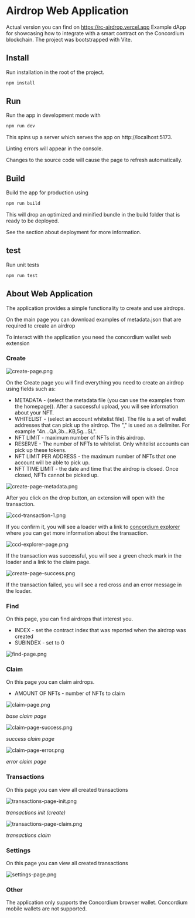 # Airdrop Web Application
Actual version
you can find on https://rc-airdrop.vercel.app
Example dApp for showcasing how to integrate with a smart contract on the Concordium blockchain.
The project was bootstrapped with Vite.

## Install
Run installation in the root of the project.
```bash
npm install
```

## Run
Run the app in development mode with
```bash
npm run dev
```
This spins up a server which serves the app on http://localhost:5173.

Linting errors will appear in the console.

Changes to the source code will cause the page to refresh automatically.

## Build
Build the app for production using
```bash
npm run build
```
This will drop an optimized and minified bundle in the build folder that is ready to be deployed.

See the section about deployment for more information.

## test
Run unit tests
```bash
npm run test
```

## About Web Application
The application provides a simple functionality to create and use airdrops.

On the main page you can download examples of metadata.json that are required to create an airdrop

To interact with the application you need the concordium wallet web extension

### Create

![create-page.png](docs/create-page.png)

On the Create page you will find everything you need to create an airdrop using fields such as:
- METADATA - (select the metadata file (you can use the examples from the homepage)). After a successful upload, you will see information about your NFT.
- WHITELIST - (select an account whitelist file). The file is a set of wallet addresses that can pick up the airdrop. The "," is used as a delimiter. For example "4n...QA,3b...KB,5g...SL".
- NFT LIMIT - maximum number of NFTs in this airdrop.
- RESERVE - The number of NFTs to whitelist. Only whitelist accounts can pick up these tokens.
- NFT LIMIT PER ADDRESS - the maximum number of NFTs that one account will be able to pick up.
- NFT TIME LIMIT - the date and time that the airdrop is closed. Once closed, NFTs cannot be picked up.

![create-page-metadata.png](docs/create-page-metadata.png)

After you click on the drop button, an extension will open with the transaction.

![ccd-transaction-1.png](docs/ccd-transaction-init.png)

If you confirm it, you will see a loader with a link to [concordium explorer](https://ccdscan.io) where you can get more information about the transaction.

![ccd-explorer-page.png](docs/ccd-explorer-page.png)

If the transaction was successful, you will see a green check mark in the loader and a link to the claim page.

![create-page-success.png](docs/create-page-success.png)

If the transaction failed, you will see a red cross and an error message in the loader.

### Find

On this page, you can find airdrops that interest you.

- INDEX - set the contract index that was reported when the airdrop was created
- SUBINDEX - set to 0

![find-page.png](docs/find-page.png)

### Claim

On this page you can claim airdrops.

- AMOUNT OF NFTs - number of NFTs to claim

![claim-page.png](docs/claim-page.png)

_base claim page_

![claim-page-success.png](docs/claim-page-success.png)

_success claim page_

![claim-page-error.png](docs/claim-page-error.png)

_error claim page_

### Transactions

On this page you can view all created transactions

![transactions-page-init.png](docs/transactions-page-init.png)

_transactions init (create)_

![transactions-page-claim.png](docs/transactions-page-claim.png)

_transactions claim_

### Settings

On this page you can view all created transactions

![settings-page.png](docs/settings-page.png)

### Other

The application only supports the Concordium browser wallet. 
Concordium mobile wallets are not supported.
